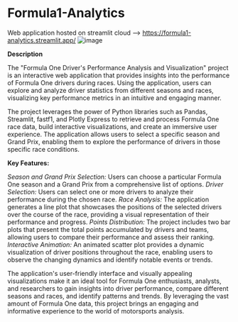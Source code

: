 # Formula1-Analytics
Web application hosted on streamlit cloud --> https://formula1-analytics.streamlit.app/
![image](https://github.com/AryaCodesAI/Formula1-Analytics/assets/104295694/a1a54425-eb44-4de6-9012-54c48461b52d)

**Description**

The "Formula One Driver's Performance Analysis and Visualization" project is an interactive web application that provides insights into the performance of Formula One drivers during races. Using the application, users can explore and analyze driver statistics from different seasons and races, visualizing key performance metrics in an intuitive and engaging manner.

The project leverages the power of Python libraries such as Pandas, Streamlit, fastf1, and Plotly Express to retrieve and process Formula One race data, build interactive visualizations, and create an immersive user experience. The application allows users to select a specific season and Grand Prix, enabling them to explore the performance of drivers in those specific race conditions.

**Key Features:**

*Season and Grand Prix Selection:* Users can choose a particular Formula One season and a Grand Prix from a comprehensive list of options.
*Driver Selection:* Users can select one or more drivers to analyze their performance during the chosen race.
*Race Analysis:* The application generates a line plot that showcases the positions of the selected drivers over the course of the race, providing a visual representation of their performance and progress.
*Points Distribution:* The project includes two bar plots that present the total points accumulated by drivers and teams, allowing users to compare their performance and assess their ranking.
*Interactive Animation:* An animated scatter plot provides a dynamic visualization of driver positions throughout the race, enabling users to observe the changing dynamics and identify notable events or trends.


The application's user-friendly interface and visually appealing visualizations make it an ideal tool for Formula One enthusiasts, analysts, and researchers to gain insights into driver performance, compare different seasons and races, and identify patterns and trends. By leveraging the vast amount of Formula One data, this project brings an engaging and informative experience to the world of motorsports analysis.
